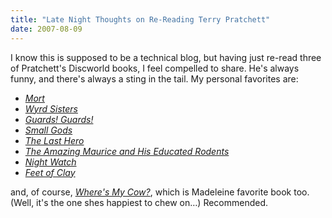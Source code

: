 ```yaml
---
title: "Late Night Thoughts on Re-Reading Terry Pratchett"
date: 2007-08-09
---
```

I know this is supposed to be a technical blog, but having just re-read three of Pratchett's Discworld books, I feel compelled to share.  He's always funny, and there's always a sting in the tail.  My personal favorites are:
<ul>
  <li><a href="http://www.amazon.com/Wyrd-Sisters-Terry-Pratchett/dp/0061020664"><em>Mort</em></a></li>
  <li><a href="http://www.amazon.com/Wyrd-Sisters-Terry-Pratchett/dp/0061020664"><em>Wyrd Sisters</em></a></li>
  <li><a href="http://www.amazon.com/Guards-Terry-Pratchett/dp/0061020648"><em>Guards! Guards!</em></a></li>
  <li><a href="http://www.amazon.com/Small-Gods-Terry-Pratchett/dp/0552152978"><em>Small Gods</em></a></li>
  <li><a href="http://www.amazon.com/Last-Hero-Discworld-Fable/dp/0060507772"><em>The Last Hero</em></a></li>
  <li><a href="http://www.amazon.com/Amazing-Maurice-His-Educated-Rodents/dp/0060012358"><em>The Amazing Maurice and His Educated Rodents</em></a></li>
  <li><a href="http://www.amazon.com/Night-Watch-Terry-Pratchett/dp/0413774449"><em>Night Watch</em></a></li>
  <li><a href="http://www.amazon.com/Feet-Clay-Discworld-Terry-Pratchett/dp/0552153257"><em>Feet of Clay</em></a></li>
</ul>
and, of course, <a href="http://www.amazon.com/Wheres-My-Cow-Terry-Pratchett/dp/0060872675"><em>Where's My Cow?</em></a>, which is Madeleine favorite book too.  (Well, it's the one shes happiest to chew on…)  Recommended.
